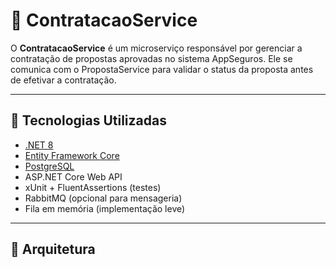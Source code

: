 # 📄 ContratacaoService

O **ContratacaoService** é um microserviço responsável por gerenciar a contratação de propostas aprovadas no sistema AppSeguros. Ele se comunica com o PropostaService para validar o status da proposta antes de efetivar a contratação.

---

## 🚀 Tecnologias Utilizadas

- [.NET 8](https://dotnet.microsoft.com/)
- [Entity Framework Core](https://learn.microsoft.com/ef/)
- [PostgreSQL](https://www.postgresql.org/)
- ASP.NET Core Web API
- xUnit + FluentAssertions (testes)
- RabbitMQ (opcional para mensageria)
- Fila em memória (implementação leve)

---

## 🧱 Arquitetura

